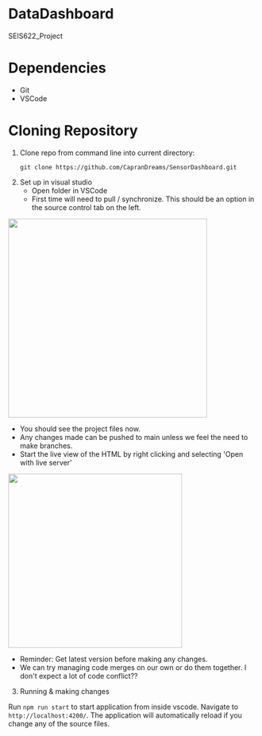 # DataDashboard

SEIS622_Project

# Dependencies
- Git
- VSCode

# Cloning Repository

1. Clone repo from command line into current directory:
   ```
   git clone https://github.com/CapranDreams/SensorDashboard.git
   ```
2. Set up in visual studio
   - Open folder in VSCode
   - First time will need to pull / synchronize. This should be an option in the source control tab on the left.

  <img src="https://github.com/CapranDreams/SensorDashboard/assets/6502745/c4e6d4b6-9026-4b0a-a25a-718eda5300f6" height="400">

   - You should see the project files now.
   - Any changes made can be pushed to main unless we feel the need to make branches.
   - Start the live view of the HTML by right clicking and selecting 'Open with live server'
     
  <img src="https://github.com/CapranDreams/SensorDashboard/assets/6502745/f1e5f783-3736-4f6d-9fce-dc8a5b771fd7" height="350">

   - Reminder: Get latest version before making any changes.
   - We can try managing code merges on our own or do them together. I don't expect a lot of code conflict??
  
3. Running & making changes

  Run `npm run start` to start application from inside vscode. Navigate to `http://localhost:4200/`. The application will automatically reload if you change any of the source files.
